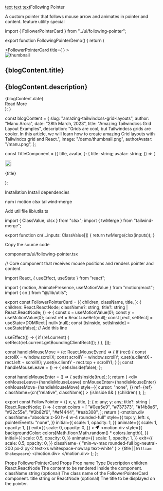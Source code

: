 [text](glowing_stars_main.md) [text](glowing_affect.md) [text](following_pointer.md)Following Pointer

A custom pointer that follows mouse arrow and animates in pointer and content.
feature
utility
special

import { FollowerPointerCard } from "../ui/following-pointer";
 
export function FollowingPointerDemo() {
  return (
    <div className="mx-auto w-80">
      <FollowerPointerCard
        title={
          <TitleComponent
            title={blogContent.author}
            avatar={blogContent.authorAvatar}
          />
        }
      >
        <div className="group relative h-full overflow-hidden rounded-2xl border border-zinc-100 bg-white transition duration-200 hover:shadow-xl">
          <div className="relative aspect-[16/10] w-full overflow-hidden rounded-tl-lg rounded-tr-lg bg-gray-100">
            <img
              src={blogContent.image}
              alt="thumbnail"
              className="h-full transform object-cover transition duration-200 group-hover:scale-95 group-hover:rounded-2xl"
            />
          </div>
          <div className="p-4">
            <h2 className="my-4 text-lg font-bold text-zinc-700">
              {blogContent.title}
            </h2>
            <h2 className="my-4 text-sm font-normal text-zinc-500">
              {blogContent.description}
            </h2>
            <div className="mt-10 flex flex-row items-center justify-between">
              <span className="text-sm text-gray-500">{blogContent.date}</span>
              <div className="relative z-10 block rounded-xl bg-black px-6 py-2 text-xs font-bold text-white">
                Read More
              </div>
            </div>
          </div>
        </div>
      </FollowerPointerCard>
    </div>
  );
}
 
const blogContent = {
  slug: "amazing-tailwindcss-grid-layouts",
  author: "Manu Arora",
  date: "28th March, 2023",
  title: "Amazing Tailwindcss Grid Layout Examples",
  description:
    "Grids are cool, but Tailwindcss grids are cooler. In this article, we will learn how to create amazing Grid layouts with Tailwindcs grid and React.",
  image: "/demo/thumbnail.png",
  authorAvatar: "/manu.png",
};
 
const TitleComponent = ({
  title,
  avatar,
}: {
  title: string;
  avatar: string;
}) => (
  <div className="flex items-center space-x-2">
    <img
      src={avatar}
      height="20"
      width="20"
      alt="thumbnail"
      className="rounded-full border-2 border-white"
    />
    <p>{title}</p>
  </div>
);

Installation
Install dependencies

npm i motion clsx tailwind-merge

Add util file
lib/utils.ts

import { ClassValue, clsx } from "clsx";
import { twMerge } from "tailwind-merge";
 
export function cn(...inputs: ClassValue[]) {
  return twMerge(clsx(inputs));
}

Copy the source code

components/ui/following-pointer.tsx

// Core component that receives mouse positions and renders pointer and content
 
import React, { useEffect, useState } from "react";
 
import { motion, AnimatePresence, useMotionValue } from "motion/react";
import { cn } from "@/lib/utils";
 
export const FollowerPointerCard = ({
  children,
  className,
  title,
}: {
  children: React.ReactNode;
  className?: string;
  title?: string | React.ReactNode;
}) => {
  const x = useMotionValue(0);
  const y = useMotionValue(0);
  const ref = React.useRef<HTMLDivElement>(null);
  const [rect, setRect] = useState<DOMRect | null>(null);
  const [isInside, setIsInside] = useState<boolean>(false); // Add this line
 
  useEffect(() => {
    if (ref.current) {
      setRect(ref.current.getBoundingClientRect());
    }
  }, []);
 
  const handleMouseMove = (e: React.MouseEvent<HTMLDivElement>) => {
    if (rect) {
      const scrollX = window.scrollX;
      const scrollY = window.scrollY;
      x.set(e.clientX - rect.left + scrollX);
      y.set(e.clientY - rect.top + scrollY);
    }
  };
  const handleMouseLeave = () => {
    setIsInside(false);
  };
 
  const handleMouseEnter = () => {
    setIsInside(true);
  };
  return (
    <div
      onMouseLeave={handleMouseLeave}
      onMouseEnter={handleMouseEnter}
      onMouseMove={handleMouseMove}
      style={{
        cursor: "none",
      }}
      ref={ref}
      className={cn("relative", className)}
    >
      <AnimatePresence>
        {isInside && <FollowPointer x={x} y={y} title={title} />}
      </AnimatePresence>
      {children}
    </div>
  );
};
 
export const FollowPointer = ({
  x,
  y,
  title,
}: {
  x: any;
  y: any;
  title?: string | React.ReactNode;
}) => {
  const colors = [
    "#0ea5e9",
    "#737373",
    "#14b8a6",
    "#22c55e",
    "#3b82f6",
    "#ef4444",
    "#eab308",
  ];
  return (
    <motion.div
      className="absolute z-50 h-4 w-4 rounded-full"
      style={{
        top: y,
        left: x,
        pointerEvents: "none",
      }}
      initial={{
        scale: 1,
        opacity: 1,
      }}
      animate={{
        scale: 1,
        opacity: 1,
      }}
      exit={{
        scale: 0,
        opacity: 0,
      }}
    >
      <svg
        stroke="currentColor"
        fill="currentColor"
        strokeWidth="1"
        viewBox="0 0 16 16"
        className="h-6 w-6 -translate-x-[12px] -translate-y-[10px] -rotate-[70deg] transform stroke-sky-600 text-sky-500"
        height="1em"
        width="1em"
        xmlns="http://www.w3.org/2000/svg"
      >
        <path d="M14.082 2.182a.5.5 0 0 1 .103.557L8.528 15.467a.5.5 0 0 1-.917-.007L5.57 10.694.803 8.652a.5.5 0 0 1-.006-.916l12.728-5.657a.5.5 0 0 1 .556.103z"></path>
      </svg>
      <motion.div
        style={{
          backgroundColor: colors[Math.floor(Math.random() * colors.length)],
        }}
        initial={{
          scale: 0.5,
          opacity: 0,
        }}
        animate={{
          scale: 1,
          opacity: 1,
        }}
        exit={{
          scale: 0.5,
          opacity: 0,
        }}
        className={
          "min-w-max rounded-full bg-neutral-200 px-2 py-2 text-xs whitespace-nowrap text-white"
        }
      >
        {title || `William Shakespeare`}
      </motion.div>
    </motion.div>
  );
};

Props
FollowerPointerCard Props
Prop name	Type	Description
children	React.ReactNode	The content to be rendered inside the component.
className	string (optional)	The class name of the FollowerPointerCard component.
title	string or ReactNode (optional)	The title to be displayed on the pointer.